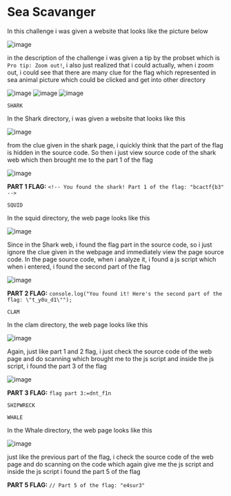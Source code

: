 # **Sea Scavanger**

In this challenge i was given a website that looks like the picture below

![image](https://github.com/Bepe2306/CTF-Write-Up/assets/153899054/dbda1e4b-942b-4674-ba3a-11ea7d4aba92)

in the description of the challenge i was given a tip by the probset which is `Pro tip: Zoom out!`, i also just realized that i could actually, when i zoom out, i could see that there are many clue for the flag
which represented in sea animal picture which could be clicked and get into other directory

![image](https://github.com/Bepe2306/CTF-Write-Up/assets/153899054/40ad095a-c068-436e-a9ab-8ebbd7f83f89)
![image](https://github.com/Bepe2306/CTF-Write-Up/assets/153899054/84d1e9f1-d62b-4f0b-a757-985fd46256e8)
![image](https://github.com/Bepe2306/CTF-Write-Up/assets/153899054/5c19e5f2-6e26-46dc-97e9-603ae53dcfec)

`SHARK`

In the Shark directory, i was given a website that looks like this

![image](https://github.com/Bepe2306/CTF-Write-Up/assets/153899054/9f1cee7c-eb06-4013-8ac9-7f02372395a2)

from the clue given in the shark page, i quickly think that the part of the flag is hidden in the source code. So then i just view source code of the shark web which then brought me to the part 1 of the flag

![image](https://github.com/Bepe2306/CTF-Write-Up/assets/153899054/19572f5d-fc4e-4b8c-b825-3057e493e06d)

**PART 1 FLAG:** `<!-- You found the shark! Part 1 of the flag: "bcactf{b3" -->`

`SQUID`

In the squid directory, the web page looks like this

![image](https://github.com/Bepe2306/CTF-Write-Up/assets/153899054/458f00b5-6757-45d6-bde6-c4300b8b2252)

Since in the Shark web, i found the flag part in the source code, so i just ignore the clue given in the webpage and immediately view the page source code.
In the page source code, when i analyze it, i found a js script which when i entered, i found the second part of the flag

![image](https://github.com/Bepe2306/CTF-Write-Up/assets/153899054/85107382-c6f3-4e73-b333-fd5ddc8a7568)

**PART 2 FLAG:** `console.log("You found it! Here's the second part of the flag: \"t_y0u_d1\"");`

`CLAM`

In the clam directory, the web page looks like this

![image](https://github.com/Bepe2306/CTF-Write-Up/assets/153899054/a986585b-4a21-4f64-a599-6593175c4b90)

Again, just like part 1 and 2 flag, i just check the source code of the web page and do scanning which brought me to the js script and inside the js script, i found the part 3 of the flag

![image](https://github.com/Bepe2306/CTF-Write-Up/assets/153899054/145c61be-8f24-409d-af2c-7a2c92652427)

**PART 3 FLAG:** `flag part 3:=dnt_f1n`

`SHIPWRECK`

`WHALE`

In the Whale directory, the web page looks like this

![image](https://github.com/Bepe2306/CTF-Write-Up/assets/153899054/4e6c0a76-7305-46fa-b592-f0b4f1a69ae4)

just like the previous part of the flag, i check the source code of the web page and do scanning on the code which again give me the js script and inside the js script i found the part 5 of the flag

**PART 5 FLAG:** `// Part 5 of the flag: "e4sur3"`
